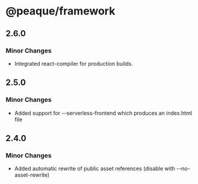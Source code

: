 # @peaque/framework

## 2.6.0

### Minor Changes

- Integrated react-compiler for production builds.

## 2.5.0

### Minor Changes

- Added support for --serverless-frontend which produces an index.html file

## 2.4.0

### Minor Changes

- Added automatic rewrite of public asset references (disable with --no-asset-rewrite)
